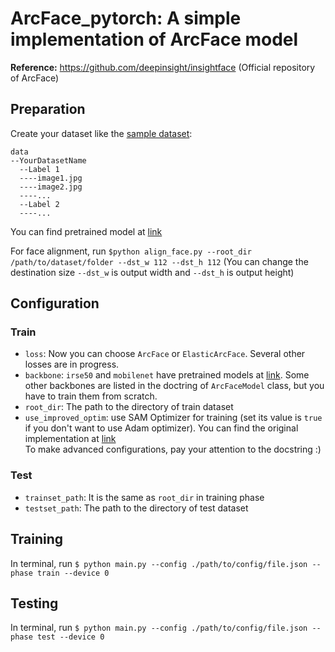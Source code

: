 # ArcFace_pytorch: A simple implementation of ArcFace model
**Reference:** https://github.com/deepinsight/insightface (Official repository of ArcFace) 

## Preparation
Create your dataset like the [sample dataset](https://drive.google.com/file/d/1D9Wt6horQdrFdRAMxc3CdYkKHulV00Up/view?usp=sharing):<br/>
```
data
--YourDatasetName
  --Label 1
  ----image1.jpg
  ----image2.jpg
  ----...
  --Label 2
  ----...
```

You can find pretrained model at [link](https://drive.google.com/drive/folders/1FMXmo0I9Mhqgjn2cwyD9WcoaV0Ey65dU?usp=sharing) <br />

For face alignment, run ```$python align_face.py --root_dir /path/to/dataset/folder --dst_w 112 --dst_h 112``` (You can change the destination size ```--dst_w``` is output width and ```--dst_h``` is output height) 

## Configuration 
### Train
* ```loss```: Now you can choose ```ArcFace``` or ```ElasticArcFace```. Several other losses are in progress. <br/>
* ```backbone```: ```irse50``` and ```mobilenet``` have pretrained models at [link](https://drive.google.com/drive/folders/1FMXmo0I9Mhqgjn2cwyD9WcoaV0Ey65dU?usp=sharing). Some other backbones are listed in the doctring of ```ArcFaceModel``` class, but you have to train them from scratch. <br/>
* ```root_dir```: The path to the directory of train dataset <br/>
* ```use_improved_optim```: use SAM Optimizer for training (set its value is ```true``` if you don't want to use Adam optimizer). You can find the original implementation at [link](https://github.com/davda54/sam) <br/>
To make advanced configurations, pay your attention to the docstring :)
### Test
* ```trainset_path```: It is the same as ```root_dir``` in training phase <br/>
* ```testset_path```: The path to the directory of test dataset <br/>

## Training
In terminal, run ```$ python main.py --config ./path/to/config/file.json --phase train --device 0```

## Testing
In terminal, run ```$ python main.py --config ./path/to/config/file.json --phase test --device 0```

